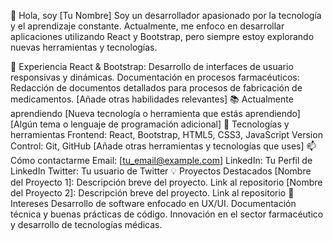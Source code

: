 👋 Hola, soy [Tu Nombre]
Soy un desarrollador apasionado por la tecnología y el aprendizaje constante. Actualmente, me enfoco en desarrollar aplicaciones utilizando React y Bootstrap, pero siempre estoy explorando nuevas herramientas y tecnologías.

💼 Experiencia
React & Bootstrap: Desarrollo de interfaces de usuario responsivas y dinámicas.
Documentación en procesos farmacéuticos: Redacción de documentos detallados para procesos de fabricación de medicamentos.
[Añade otras habilidades relevantes]
📚 Actualmente aprendiendo
[Nueva tecnología o herramienta que estás aprendiendo]
[Algún tema o lenguaje de programación adicional]
🔧 Tecnologías y herramientas
Frontend: React, Bootstrap, HTML5, CSS3, JavaScript
Version Control: Git, GitHub
[Añade otras herramientas y tecnologías que uses]
📫 Cómo contactarme
Email: [tu_email@example.com]
LinkedIn: Tu Perfil de LinkedIn
Twitter: Tu usuario de Twitter
💡 Proyectos Destacados
[Nombre del Proyecto 1]: Descripción breve del proyecto. Link al repositorio
[Nombre del Proyecto 2]: Descripción breve del proyecto. Link al repositorio
🌱 Intereses
Desarrollo de software enfocado en UX/UI.
Documentación técnica y buenas prácticas de código.
Innovación en el sector farmacéutico y desarrollo de tecnologías médicas.

